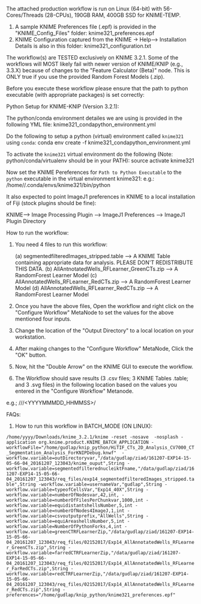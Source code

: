 The attached production workflow is run on Linux (64-bit) with 56-Cores/Threads (28-CPUs), 190GB RAM, 400GB SSD for KNIME-TEMP.
   1) A sample KNIME Preferences file (.epf) is provided in the "KNIME_Config_Files" folder: knime321_preferences.epf
   2) KNIME Configuration captured from the KNIME -> Help--> Installation Details is also in this folder: knime321_configuration.txt

The workflow(s) are TESTED exclusively on KNIME 3.2.1. Some of the workflows will MOST likely fail with newer version of KNIME/KNIP (e.g., 3.3.X) because of changes to the "Feature Calculator (Beta)" node. This is ONLY true if you use the provided Random Forest Models (.zip). 

Before you execute these workflow please ensure that the path to python executable (with appropriate packages) is set correctly:

Python Setup for KNIME-KNIP (Version 3.2.1):

The python/conda environment detailes we are using is provided in the following YML file:
knime321_condapython_environment.yml

Do the following to setup a python (virtual) environment called `knime321` using `conda`:
conda env create -f knime321_condapython_environment.yml

To activate the `knime321` virtual environment do the following (Note: python/conda/virtualenv should be in your PATH):
source activate knime321

Now set the KNIME Pereferences for `Path to Python Executable` to the `python` executable in the virtual environment knime321:
e.g.: /home/<username>/.conda/envs/knime321/bin/python

It also expected to point ImageJ1 preferences in KNIME to a local installation of Fiji (stock plugins should be fine):

KNIME--> Image Processing Plugin --> ImageJ1 Preferences --> ImageJ1 Plugin Directory



How to run the workflow:

1) You need 4 files to run this workflow:

	(a) segmentedfilteredImages_stripped.table --> A KNIME Table containing appropriate data for analysis. PLEASE DON'T REDISTRIBUTE THIS DATA. 
	(b) AllAntnotatedWells_RFLearner_GreenCTs.zip --> A RandomForest Learner Model
	(c) AllAnnotatedWells_RFLearner_RedCTs.zip --> A RandomForest Learner Model
	(d) AllAnnotatedWells_RFLearner_RedCTs.zip --> A RandomForest Learner Model

2) Once you have the above files, Open the workflow and right click on the "Configure Workflow" MetaNode to set the values for the above mentioned four inputs.

3) Change the location of the "Output Directory" to a local location on your workstation.

4) After making changes to the "Configure Workflow" MetaNode, Click the "OK" button.

5) Now, hit the "Double Arrow" on the KNIME GUI to execute the workflow.

6) The Workflow should save results (3 .csv files; 3 KNIME Tables .table; and 3 .svg files) in the following location based on the values you entered in the "Configure Workflow" Metanode.

e.g.; <OUTPUT Directory>/<Experiment Name>/<Username>/<YYYYMMMDD_HHMMSS>/



FAQs:
1) How to run this workflow in BATCH_MODE (ON LINUX):

`/home/yyyy/Downloads/knime_3.2.1/knime -reset -nosave  -nosplash -application org.knime.product.KNIME_BATCH_APPLICATION -workflowFile="/home/gudlap/knip_python/HiTIF_CTs_2D_Analysis_CV7000_CT_Segmentation_Analysis_ForKNIPDebug.knwf"  -workflow.variable=outDirectoryvar,"/data/gudlap/ziad/161207-EXP14-15-05-66-04_20161207_123043/knime_ouput",String -workflow.variable=segmentedfilterednucleiktFname,"/data/gudlap/ziad/161207-EXP14-15-05-66-04_20161207_123043/req_files/exp14_segmentedfilteredImages_stripped.table",String -workflow.variable=usernameVar,"gudlap",String -workflow.variable=typeofCellsVar,"Exp14_40X",String -workflow.variable=numberOfNodesvar,42,int, -workflow.variable=numberOfFilesPerChunkvar,1000,int -workflow.variable=equidistantshellsNumber,5,int -workflow.variable=numberOfNodes4ImageJ,1,int -workflow.variable=csvoutputprefix,"AllWells",String -workflow.variable=equiAreashellsNumber,5,int -workflow.variable=NumberOfPythonForks,4,int -workflow.variable=greenCTRFLearnerZip,"/data/gudlap/ziad/161207-EXP14-15-05-66-04_20161207_123043/req_files/02152017/Exp14_AllAnnotatedWells_RFLearner_GreenCTs.zip",String -workflow.variable=farredCTRFLearnerZip,"/data/gudlap/ziad/161207-EXP14-15-05-66-04_20161207_123043/req_files/02152017/Exp14_AllAnnotatedWells_RFLearner_FarRedCTs.zip",String -workflow.variable=redCTRFLearnerZip,"/data/gudlap/ziad/161207-EXP14-15-05-66-04_20161207_123043/req_files/02152017/Exp14_AllAnnotatedWells_RFLearner_RedCTs.zip",String -preferences="/home/gudlap/knip_python/knime321_preferences.epf"`
